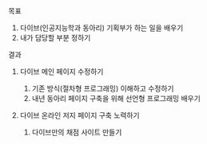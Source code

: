 목표
1. 다이브(인공지능학과 동아리) 기획부가 하는 일을 배우기
2. 내가 담당할 부분 정하기

결과 
1. 다이브 메인 페이지 수정하기
	1. 기존 방식(절차형 프로그래밍) 이해하고 수정하기
	2. 내년 동아리 페이지 구축을 위해 선언형 프로그래밍 배우기

1. 다이브 온라인 저지 페이지 구축 노력하기
	1. 다이브만의 채점 사이트 만들기


